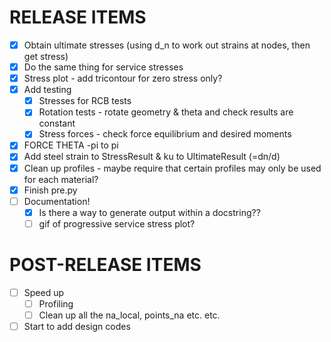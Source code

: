 # RELEASE ITEMS
- [x] Obtain ultimate stresses (using d_n to work out strains at nodes, then get stress)
- [x] Do the same thing for service stresses
- [x] Stress plot - add tricontour for zero stress only?
- [x] Add testing
  - [x] Stresses for RCB tests
  - [x] Rotation tests - rotate geometry & theta and check results are constant
  - [x] Stress forces - check force equilibrium and desired moments
- [x] FORCE THETA -pi to pi
- [x] Add steel strain to StressResult & ku to UltimateResult (=dn/d)
- [x] Clean up profiles - maybe require that certain profiles may only be used for each material?
- [x] Finish pre.py
- [ ] Documentation!
  - [x] Is there a way to generate output within a docstring??
  - [ ] gif of progressive service stress plot?

# POST-RELEASE ITEMS
- [ ] Speed up
  - [ ] Profiling
  - [ ] Clean up all the na_local, points_na etc. etc.
- [ ] Start to add design codes

